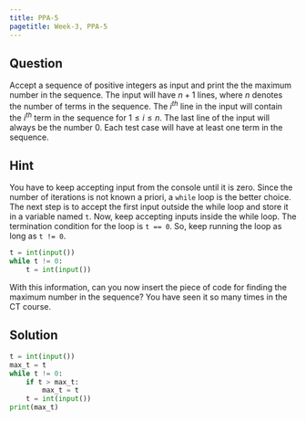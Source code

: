 ```yaml
---
title: PPA-5
pagetitle: Week-3, PPA-5
---
```


## Question

Accept a sequence of positive integers as input and print the the maximum number in the sequence. The input will have $n + 1$ lines, where $n$ denotes the number of terms in the sequence. The $i^{th}$ line in the input will contain the $i^{th}$ term in the sequence for $1 \leq i \leq n$. The last line of the input will always be the number 0. Each test case will have at least one term in the sequence.

## Hint

You have to keep accepting input from the console until it is zero. Since the number of iterations is not known a priori, a `while` loop is the better choice. The next step is to accept the first input outside the while loop and store it in a variable named `t`. Now, keep accepting inputs inside the while loop. The termination condition for the loop is `t == 0`. So, keep running the loop as long as `t != 0`.

```python
t = int(input())
while t != 0:
    t = int(input())
```

With this information, can you now insert the piece of code for finding the maximum number in the sequence? You have seen it so many times in the CT course.



## Solution

```python
t = int(input())
max_t = t
while t != 0:
    if t > max_t:
        max_t = t
    t = int(input())
print(max_t)
```

